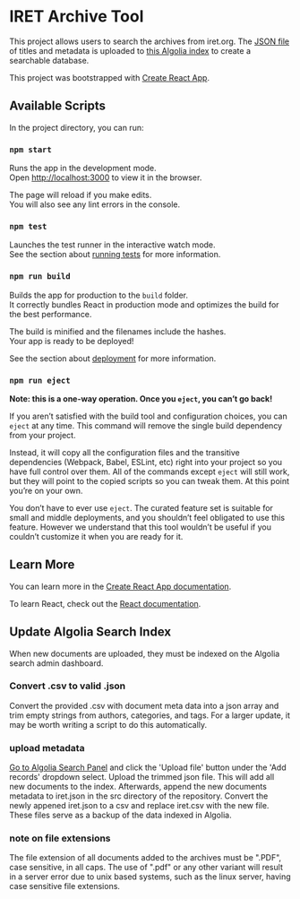 # IRET Archive Tool

This project allows users to search the archives from iret.org. The [JSON file](https://github.com/TaxFoundation/iret-archive-tool/blob/master/src/iret.json) of titles and metadata is uploaded to [this Algolia index](https://www.algolia.com/apps/F69DU4TWEG/explorer/browse/iret?searchMode=search) to create a searchable database.

This project was bootstrapped with [Create React App](https://github.com/facebook/create-react-app).

## Available Scripts

In the project directory, you can run:

### `npm start`

Runs the app in the development mode.<br>
Open [http://localhost:3000](http://localhost:3000) to view it in the browser.

The page will reload if you make edits.<br>
You will also see any lint errors in the console.

### `npm test`

Launches the test runner in the interactive watch mode.<br>
See the section about [running tests](https://facebook.github.io/create-react-app/docs/running-tests) for more information.

### `npm run build`

Builds the app for production to the `build` folder.<br>
It correctly bundles React in production mode and optimizes the build for the best performance.

The build is minified and the filenames include the hashes.<br>
Your app is ready to be deployed!

See the section about [deployment](https://facebook.github.io/create-react-app/docs/deployment) for more information.

### `npm run eject`

**Note: this is a one-way operation. Once you `eject`, you can’t go back!**

If you aren’t satisfied with the build tool and configuration choices, you can `eject` at any time. This command will remove the single build dependency from your project.

Instead, it will copy all the configuration files and the transitive dependencies (Webpack, Babel, ESLint, etc) right into your project so you have full control over them. All of the commands except `eject` will still work, but they will point to the copied scripts so you can tweak them. At this point you’re on your own.

You don’t have to ever use `eject`. The curated feature set is suitable for small and middle deployments, and you shouldn’t feel obligated to use this feature. However we understand that this tool wouldn’t be useful if you couldn’t customize it when you are ready for it.

## Learn More

You can learn more in the [Create React App documentation](https://facebook.github.io/create-react-app/docs/getting-started).

To learn React, check out the [React documentation](https://reactjs.org/).

## Update Algolia Search Index  

When new documents are uploaded, they must be indexed on the Algolia search admin dashboard. 

### Convert .csv to valid .json

Convert the provided .csv with document meta data into a json array and trim empty strings from authors, categories, and tags. For a larger update, it may be worth writing a script to do this automatically. 

### upload metadata 

[Go to Algolia Search Panel](https://www.algolia.com/apps/F69DU4TWEG/explorer/browse/iret?searchMode=search) and click the 'Upload file' button under the 'Add records' dropdown select. Upload the trimmed json file. This will add all new documents to the index. Afterwards, append the new documents metadata to iret.json in the src directory of the repository. Convert the newly appened iret.json to a csv and replace iret.csv with the new file. These files serve as a backup of the data indexed in Algolia.

### note on file extensions

The file extension of all documents added to the archives must be ".PDF", case sensitive, in all caps. The use of ".pdf" or any other variant will result in a server error due to unix based systems, such as the linux server, having case sensitive file extensions. 
